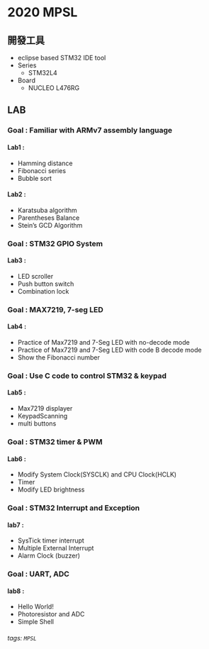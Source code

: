 # 2020 MPSL
## 開發工具
* eclipse based STM32 IDE tool 
* Series
    * STM32L4
* Board 
    * NUCLEO L476RG
## LAB
### Goal : Familiar with ARMv7 assembly language
#### Lab1 : 
* Hamming distance
* Fibonacci series
* Bubble sort
#### Lab2 :
* Karatsuba algorithm
* Parentheses Balance
* Stein’s GCD Algorithm
### Goal : STM32 GPIO System
#### Lab3 :
* LED scroller
* Push button switch 
* Combination lock 
### Goal : MAX7219,  7-seg LED
#### Lab4 :
* Practice of Max7219 and 7-Seg LED with no-decode mode
* Practice of Max7219 and 7-Seg LED with code B decode mode
* Show the Fibonacci number
### Goal : Use C code to control STM32 & keypad
#### Lab5 :
*  Max7219 displayer
*  KeypadScanning
*  multi buttons
### Goal : STM32 timer & PWM
#### Lab6 :
* Modify System Clock(SYSCLK) and CPU Clock(HCLK)
* Timer 
* Modify LED brightness 
### Goal : STM32 Interrupt and Exception
#### lab7 : 
* SysTick timer interrupt
* Multiple External Interrupt
* Alarm Clock (buzzer)
### Goal : UART, ADC
#### lab8 : 
* Hello World!
* Photoresistor and ADC 
* Simple Shell
###### tags: `MPSL`